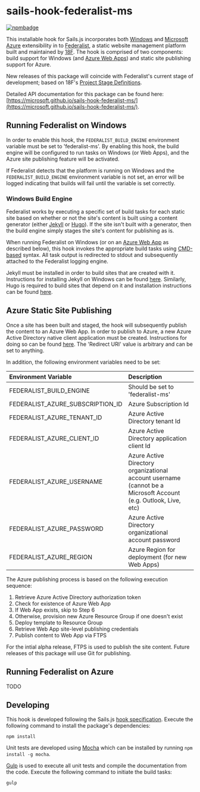 # sails-hook-federalist-ms

[![npmbadge](https://img.shields.io/npm/v/sails-hook-federalist-ms.svg)](https://www.npmjs.com/package/sails-hook-federalist-ms)

This installable hook for Sails.js incorporates both [Windows](http://windows.com) and [Microsoft Azure](https://azure.microsoft.com) extensibility in to [Federalist](https://github.com/18F/federalist), a static website management platform built and maintained by [18F](https://18f.gsa.gov). The hook is comprised of two components: build support for Windows (and [Azure Web Apps](http://azure.microsoft.com/en-us/services/app-service/web/)) and static site publishing support for Azure.

New releases of this package will coincide with Federalist's current stage of development; based on 18F's [Project Stage Definitions](https://18f.gsa.gov/dashboard/stages/).

Detailed API documentation for this package can be found here: [https://microsoft.github.io/sails-hook-federalist-ms/](https://microsoft.github.io/sails-hook-federalist-ms/).

## Running Federalist on Windows

In order to enable this hook, the `FEDERALIST_BUILD_ENGINE` environment variable must be set to 'federalist-ms'. By enabling this hook, the build engine will be configured to run tasks on Windows (or Web Apps), and the Azure site publishing feature will be activated.

If Federalist detects that the platform is running on Windows and the `FEDERALIST_BUILD_ENGINE` environment variable is not set, an error will be logged indicating that builds will fail until the variable is set correctly.

### Windows Build Engine

Federalist works by executing a specific set of build tasks for each static site based on whether or not the site's content is built using a content generator (either [Jekyll](http://jekyllrb.com/) or [Hugo](http://gohugo.io/)). If the site isn't built with a generator, then the build engine simply stages the site's content for publishing as is.

When running Federalist on Windows (or on an [Azure Web App](http://azure.microsoft.com/en-us/services/app-service/web/) as described below), this hook invokes the appropriate build tasks using [CMD-based](https://en.wikipedia.org/wiki/Cmd.exe) syntax. All task output is redirected to stdout and subsequently attached to the Federalist logging engine.

Jekyll must be installed in order to build sites that are created with it. Instructions for installing Jekyll on Windows can be found [here](http://jekyll-windows.juthilo.com/). Similarly, Hugo is required to build sites that depend on it and installation instructions can be found [here](http://gohugo.io/overview/installing/).

## Azure Static Site Publishing

Once a site has been built and staged, the hook will subsequently publish the content to an Azure Web App. In order to publish to Azure, a new Azure Active Directory native client application must be created. Instructions for doing so can be found [here](https://msdn.microsoft.com/en-us/library/azure/dn132599.aspx#BKMK_Adding). The 'Redirect URI' value is arbitrary and can be set to anything.

In addition, the following environment variables need to be set:

| Environment Variable                 | Description          |
| :----------------------------------- | :------------------- |
| FEDERALIST_BUILD_ENGINE              | Should be set to 'federalist-ms' |
| FEDERALIST_AZURE_SUBSCRIPTION_ID     | Azure Subscription Id |
| FEDERALIST_AZURE_TENANT_ID           | Azure Active Directory tenant Id |
| FEDERALIST_AZURE_CLIENT_ID           | Azure Active Directory application client Id |
| FEDERALIST_AZURE_USERNAME            | Azure Active Directory organizational account username (cannot be a Microsoft Account (e.g. Outlook, Live, etc) |
| FEDERALIST_AZURE_PASSWORD            | Azure Active Directory organizational account password |
| FEDERALIST_AZURE_REGION              | Azure Region for deployment (for new Web Apps) |

The Azure publishing process is based on the following execution sequence:

1. Retrieve Azure Active Directory authorization token
2. Check for existence of Azure Web App
3. If Web App exists, skip to Step 6
4. Otherwise, provision new Azure Resource Group if one doesn't exist
5. Deploy template to Resource Group
6. Retrieve Web App site-level publishing credentials
7. Publish content to Web App via FTPS

For the intial alpha release, FTPS is used to publish the site content. Future releases of this package will use Git for publishing. 

## Running Federalist on Azure

TODO

## Developing

This hook is developed following the Sails.js [hook specification](http://sailsjs.org/documentation/concepts/extending-sails/hooks/hook-specification). Execute the following command to install the package's dependencies:

```shell
npm install
```

Unit tests are developed using [Mocha](http://mochajs.org/) which can be installed by running `npm install -g mocha`.

[Gulp](http://gulpjs.com/) is used to execute all unit tests and compile the documentation from the code. Execute the following command to initiate the build tasks:

```shell
gulp
```